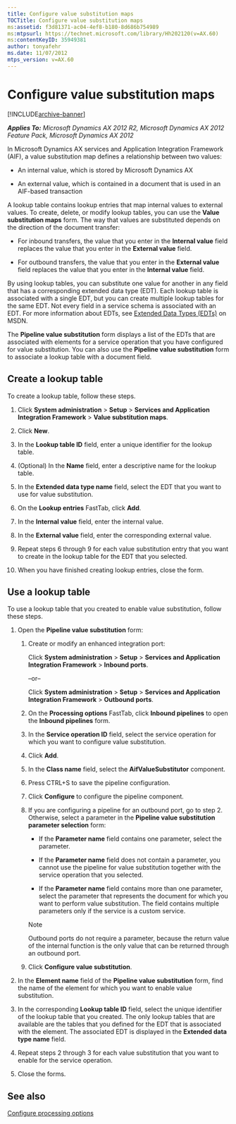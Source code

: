```yaml
---
title: Configure value substitution maps
TOCTitle: Configure value substitution maps
ms:assetid: f3d81371-ac04-4ef8-b180-8d686b754989
ms:mtpsurl: https://technet.microsoft.com/library/Hh202120(v=AX.60)
ms:contentKeyID: 35949381
author: tonyafehr
ms.date: 11/07/2012
mtps_version: v=AX.60
---
```


# Configure value substitution maps 


[!INCLUDE[archive-banner](includes/archive-banner.md)]


_**Applies To:** Microsoft Dynamics AX 2012 R2, Microsoft Dynamics AX 2012 Feature Pack, Microsoft Dynamics AX 2012_

In Microsoft Dynamics AX services and Application Integration Framework (AIF), a value substitution map defines a relationship between two values:

  - An internal value, which is stored by Microsoft Dynamics AX

  - An external value, which is contained in a document that is used in an AIF-based transaction

A lookup table contains lookup entries that map internal values to external values. To create, delete, or modify lookup tables, you can use the **Value substitution maps** form. The way that values are substituted depends on the direction of the document transfer:

  - For inbound transfers, the value that you enter in the **Internal value** field replaces the value that you enter in the **External value** field.

  - For outbound transfers, the value that you enter in the **External value** field replaces the value that you enter in the **Internal value** field.

By using lookup tables, you can substitute one value for another in any field that has a corresponding extended data type (EDT). Each lookup table is associated with a single EDT, but you can create multiple lookup tables for the same EDT. Not every field in a service schema is associated with an EDT. For more information about EDTs, see [Extended Data Types (EDTs)](https://go.microsoft.com/fwlink/?linkid=218225) on MSDN.

The **Pipeline value substitution** form displays a list of the EDTs that are associated with elements for a service operation that you have configured for value substitution. You can also use the **Pipeline value substitution** form to associate a lookup table with a document field.

## Create a lookup table

To create a lookup table, follow these steps.

1.  Click **System administration** \> **Setup** \> **Services and Application Integration Framework** \> **Value substitution maps**.

2.  Click **New**.

3.  In the **Lookup table ID** field, enter a unique identifier for the lookup table.

4.  (Optional) In the **Name** field, enter a descriptive name for the lookup table.

5.  In the **Extended data type name** field, select the EDT that you want to use for value substitution.

6.  On the **Lookup entries** FastTab, click **Add**.

7.  In the **Internal value** field, enter the internal value.

8.  In the **External value** field, enter the corresponding external value.

9.  Repeat steps 6 through 9 for each value substitution entry that you want to create in the lookup table for the EDT that you selected.

10. When you have finished creating lookup entries, close the form.

## Use a lookup table

To use a lookup table that you created to enable value substitution, follow these steps.

1.  Open the **Pipeline value substitution** form:
    
    1.  Create or modify an enhanced integration port:
        
        Click **System administration** \> **Setup** \> **Services and Application Integration Framework** \> **Inbound ports**.
        
        –or–
        
        Click **System administration** \> **Setup** \> **Services and Application Integration Framework** \> **Outbound ports**.
    
    2.  On the **Processing options** FastTab, click **Inbound pipelines** to open the **Inbound pipelines** form.
    
    3.  In the **Service operation ID** field, select the service operation for which you want to configure value substitution.
    
    4.  Click **Add**.
    
    5.  In the **Class name** field, select the **AifValueSubstitutor** component.
    
    6.  Press CTRL+S to save the pipeline configuration.
    
    7.  Click **Configure** to configure the pipeline component.
    
    8.  If you are configuring a pipeline for an outbound port, go to step 2. Otherwise, select a parameter in the **Pipeline value substitution parameter selection** form:
        
          - If the **Parameter name** field contains one parameter, select the parameter.
        
          - If the **Parameter name** field does not contain a parameter, you cannot use the pipeline for value substitution together with the service operation that you selected.
        
          - If the **Parameter name** field contains more than one parameter, select the parameter that represents the document for which you want to perform value substitution. The field contains multiple parameters only if the service is a custom service.
        

        > [!NOTE]
        > <P>Outbound ports do not require a parameter, because the return value of the internal function is the only value that can be returned through an outbound port.</P>

    
    9.  Click **Configure value substitution**.

2.  In the **Element name** field of the **Pipeline value substitution** form, find the name of the element for which you want to enable value substitution.

3.  In the corresponding **Lookup table ID** field, select the unique identifier of the lookup table that you created. The only lookup tables that are available are the tables that you defined for the EDT that is associated with the element. The associated EDT is displayed in the **Extended data type name** field.

4.  Repeat steps 2 through 3 for each value substitution that you want to enable for the service operation.

5.  Close the forms.

## See also

[Configure processing options](configure-processing-options.md)

